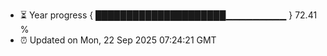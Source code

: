 - ⏳ Year progress { █████████████████████▁▁▁▁▁▁▁▁▁ } 72.41 %
- ⏰ Updated on Mon, 22 Sep 2025 07:24:21 GMT


